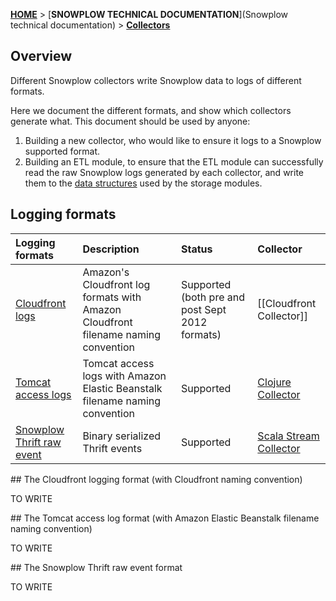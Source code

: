 [**HOME**](Home) > [**SNOWPLOW TECHNICAL DOCUMENTATION**](Snowplow technical documentation) > [**Collectors**](collectors)

## Overview

Different Snowplow collectors write Snowplow data to logs of different formats.

Here we document the different formats, and show which collectors generate what. This document should be used by anyone:

1. Building a new collector, who would like to ensure it logs to a Snowplow supported format.
2. Building an ETL module, to ensure that the ETL module can successfully read the raw Snowplow logs generated by each collector, and write them to the [data structures](canonical-data-structure) used by the storage modules.

## Logging formats

| **Logging formats**                   | **Description**                                 | **Status** | **Collector** |
|:--------------------------------------|:------------------------------------------------|:-----------|:--------------|
| [Cloudfront logs](#cloudfront)        | Amazon's Cloudfront log formats with Amazon Cloudfront filename naming convention | Supported (both pre and post Sept 2012 formats) | [[Cloudfront Collector]] |
| [Tomcat access logs](#tomcat)         | Tomcat access logs with Amazon Elastic Beanstalk filename naming convention | Supported | [Clojure Collector](#clojure-collector) |
| [Snowplow Thrift raw event](#thrift-raw-event) | Binary serialized Thrift events | Supported | [Scala Stream Collector](#scala-stream-collector) |

<a name="cloudfront" />
## The Cloudfront logging format (with Cloudfront naming convention)

TO WRITE

<a name="tomcat" />
## The Tomcat access log format (with Amazon Elastic Beanstalk filename naming convention)

TO WRITE

<a name="thrift" />
## The Snowplow Thrift raw event format

TO WRITE
